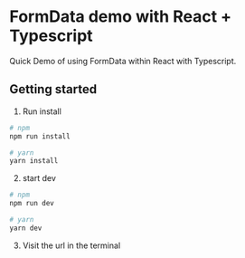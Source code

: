 # FormData demo with React + Typescript 

Quick Demo of using FormData within React with Typescript.

## Getting started

1. Run install

```sh
# npm
npm run install

# yarn
yarn install
```

2. start dev 

```sh
# npm
npm run dev

# yarn
yarn dev
```

3. Visit the url in the terminal
